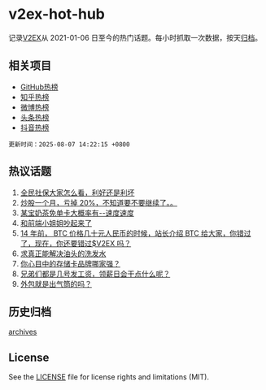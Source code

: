 # v2ex-hot-hub

 记录[V2EX](https://www.v2ex.com/)从 2021-01-06 日至今的热门话题。每小时抓取一次数据，按天[归档](archives)。
 
 ## 相关项目

- [GitHub热榜](https://github.com/lonnyzhang423/github-hot-hub)
- [知乎热榜](https://github.com/lonnyzhang423/zhihu-hot-hub)
- [微博热榜](https://github.com/lonnyzhang423/weibo-hot-hub)
- [头条热榜](https://github.com/lonnyzhang423/toutiao-hot-hub)
- [抖音热榜](https://github.com/lonnyzhang423/douyin-hot-hub)


 `更新时间：2025-08-07 14:22:15 +0800`

## 热议话题

1. [全民社保大家怎么看，利好还是利坏](https://www.v2ex.com/t/1150537)
1. [炒股一个月，亏掉 20%，不知道要不要继续了。。](https://www.v2ex.com/t/1150436)
1. [某宝奶茶免单卡大概率有--速度速度](https://www.v2ex.com/t/1150540)
1. [和前端小姐姐吵起来了](https://www.v2ex.com/t/1150524)
1. [14 年前， BTC 价格几十元人民币的时候，站长介绍 BTC 给大家，你错过了，现在，你还要错过$V2EX 吗？](https://www.v2ex.com/t/1150542)
1. [求真正能解决油头的洗发水](https://www.v2ex.com/t/1150406)
1. [你心目中的存储卡品牌哪家强？](https://www.v2ex.com/t/1150390)
1. [兄弟们都是几号发工资，领薪日会干点什么呢？](https://www.v2ex.com/t/1150435)
1. [外包就是出气筒的吗？](https://www.v2ex.com/t/1150477)

## 历史归档

[archives](archives)

## License

See the [LICENSE](LICENSE) file for license rights and limitations (MIT).
